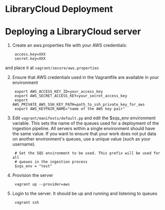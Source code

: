 LibraryCloud Deployment
=======================

# Deploying a LibraryCloud server

1) Create an aws.properties file with your AWS credentials:

        access.key=XXX
        secret.key=XXX

and place it at ```vagrant/secure/aws.properties```

2) Ensure that AWS credentials used in the Vagrantfile are available in your environment

        export AWS_ACCESS_KEY_ID=your_access_key
        export AWS_SECRET_ACCESS_KEY=your_secret_access_key
        export AWS_PRIVATE_AWS_SSH_KEY_PATH=path_to_ssh_private_key_for_aws
        export AWS_KEYPAIR_NAME="name of the AWS key pair"

3) Edit ```vagrant/manifests/default.pp``` and edit the $sqs_env environment variable. This sets the name of the queues used for a deployment of the ingestion pipeline. All servers within a single environment should have the same value. If you want to ensure that your work does not put data on another environment's queues, use a unique value (such as your username).

        # Set the SQS environment to be used. This prefix will be used for all
        # queues in the ingestion process
        $sqs_env = "test"

3) Provision the server

        vagrant up --provider=aws

4) Login to the server. It should be up and running and listening to queues
        
        vagrant ssh

